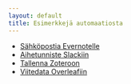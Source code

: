 ```yaml
---
layout: default
title: Esimerkkejä automaatiosta
---
```


* [Sähköpostia Evernotelle](https://help.evernote.com/hc/en-us/articles/209005347-How-to-save-email-into-Evernote)
* [Aihetunniste Slackiin](https://ifttt.com/applets/195496p-tweet-to-hashtag-send-to-slack/edit)
* [Tallenna Zoteroon](https://www.zotero.org/support/getting_stuff_into_your_library)
* [Viitedata Overleafiin](https://www.overleaf.com/blog/174-import-your-bibs-reference-management-tools-now-linked-to-overleaf-number-backtoschool#.WKqkmhJ96Ho)